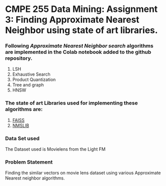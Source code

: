 # CMPE 255 Data Mining: Assignment 3: Finding Approximate Nearest Neighbor using state of art libraries.

### Following _Approximate Nearest Neighbor search_ algorithms are implemented in the Colab notebook added to the github repository.

1. LSH
2. Exhaustive Search
3. Product Quantization
4. Tree and graph
5. HNSW

### The state of art Libraries used for implementing these algorithms are:
1. [FAISS](https://github.com/facebookresearch/faiss)
2. [NMSLIB](https://github.com/nmslib/nmslib)

### Data Set used
The Dataset used is Movielens from the Light FM

### Problem Statement
Finding the similar vectors on movie lens dataset using various Approximate Nearest neighbor algorithms.



